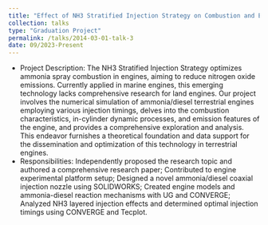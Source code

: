 ```yaml
---
title: "Effect of NH3 Stratified Injection Strategy on Combustion and Emissions of Ammonia/Diesel Dual-Fuel Engines"
collection: talks
type: "Graduation Project"
permalink: /talks/2014-03-01-talk-3
date: 09/2023-Present
---
```


* Project Description: The NH3 Stratified Injection Strategy optimizes ammonia spray combustion in engines, aiming to reduce nitrogen oxide emissions. Currently applied in marine engines, this emerging technology lacks comprehensive research for land engines. Our project involves the numerical simulation of ammonia/diesel terrestrial
engines employing various injection timings, delves into the combustion characteristics, in-cylinder dynamic processes, and emission features of the engine, and provides a comprehensive exploration and analysis. This endeavor furnishes a theoretical foundation and data support for the dissemination and optimization of this technology in terrestrial engines.
* Responsibilities: Independently proposed the research topic and authored a comprehensive research paper; Contributed to engine experimental platform setup; Designed a novel ammonia/diesel coaxial injection nozzle using SOLIDWORKS; Created engine models and ammonia-diesel reaction mechanisms with UG and CONVERGE; Analyzed NH3 layered injection effects and determined optimal injection timings using CONVERGE and Tecplot.
